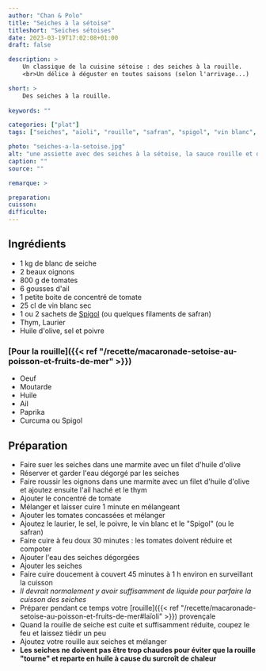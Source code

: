 ```yaml
---
author: "Chan & Polo"
title: "Seiches à la sétoise"
titleshort: "Seiches sétoises"
date: 2023-03-19T17:02:08+01:00
draft: false

description: >
    Un classique de la cuisine sétoise : des seiches à la rouille.
    <br>Un délice à déguster en toutes saisons (selon l'arrivage...)

short: >
    Des seiches à la rouille.
    
keywords: ""

categories: ["plat"]
tags: ["seiches", "aïoli", "rouille", "safran", "spigol", "vin blanc", "tomate", "concentré", "oignon", "paprika", "curcuma", "sète", "sétoise"]

photo: "seiches-a-la-setoise.jpg"
alt: "une assiette avec des seiches à la sétoise, la sauce rouille et des pommes de terre"
caption: ""
source: ""

remarque: >

preparation: 
cuisson: 
difficulte:
---
```



## Ingrédients
- 1 kg de blanc de seiche
- 2 beaux oignons
- 800 g de tomates
- 6 gousses d'ail
- 1 petite boite de concentré de tomate
- 25 cl de vin blanc sec
- 1 ou 2 sachets de [Spigol](https://www.cepasco.com/melange-epices/spigol) (ou quelques filaments de safran)
- Thym, Laurier
- Huile d'olive, sel et poivre
### [Pour la rouille]({{< ref "/recette/macaronade-setoise-au-poisson-et-fruits-de-mer" >}})
- Oeuf
- Moutarde
- Huile
- Ail
- Paprika
- Curcuma ou Spigol
## Préparation
- Faire suer les seiches dans une marmite avec un filet d'huile d'olive 
- Réserver et garder l'eau dégorgé par les seiches
- Faire roussir les oignons dans une marmite avec un filet d'huile d'olive et ajoutez ensuite l'ail haché et le thym
- Ajouter le concentré de tomate
- Mélanger et laisser cuire 1 minute en mélangeant
- Ajouter les tomates concassées et mélanger
- Ajoutez le laurier, le sel, le poivre, le vin blanc et le "Spigol" (ou le safran)
- Faire cuire à feu doux 30 minutes : les tomates doivent réduire et compoter 
- Ajouter l'eau des seiches dégorgées
- Ajouter les seiches
- Faire cuire doucement à couvert 45 minutes à 1 h environ en surveillant la cuisson
- *Il devrait normalement y avoir suffisamment de liquide pour parfaire la cuisson des seiches*
- Préparer pendant ce temps votre [rouille]({{< ref "/recette/macaronade-setoise-au-poisson-et-fruits-de-mer#laïoli" >}}) provençale
- Quand la rouille de seiche est cuite et suffisamment réduite, coupez le feu et laissez tiédir un peu
- Ajoutez votre rouille aux seiches et mélanger
- **Les seiches ne doivent pas être trop chaudes pour éviter que la rouille "tourne" et reparte en huile à cause du surcroît de chaleur**